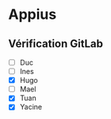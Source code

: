 # Appius

## Vérification GitLab

- [ ] Duc
- [ ] Ines
- [x] Hugo
- [ ] Mael
- [x] Tuan
- [x] Yacine
